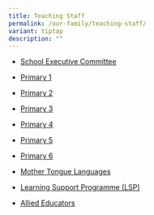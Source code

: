 ```yaml
---
title: Teaching Staff
permalink: /our-family/teaching-staff/
variant: tiptap
description: ""
---
```

<ul data-tight="true" class="tight">
<li>
<p><a href="/list-of-teaching-staff/school-executive-committee/" rel="noopener nofollow" target="_blank">School Executive Committee</a>
<br>
</p>
</li>
<li>
<p><a href="/list-of-teaching-staff/primary-1/" rel="noopener noreferrer nofollow" target="_blank">Primary 1</a> 
<br>
</p>
</li>
<li>
<p><a href="/list-of-teaching-staff/primary-2/" rel="noopener noreferrer nofollow" target="_blank">Primary 2</a> 
<br>
</p>
</li>
<li>
<p><a href="/list-of-teaching-staff/primary-3/" rel="noopener noreferrer nofollow" target="_blank">Primary 3</a> 
<br>
</p>
</li>
<li>
<p><a href="/list-of-teaching-staff/primary-4/" rel="noopener noreferrer nofollow" target="_blank">Primary 4</a> 
<br>
</p>
</li>
<li>
<p><a href="/list-of-teaching-staff/primary-5/" rel="noopener noreferrer nofollow" target="_blank">Primary 5</a> 
<br>
</p>
</li>
<li>
<p><a href="/list-of-teaching-staff/primary-6/" rel="noopener noreferrer nofollow" target="_blank">Primary 6</a> 
<br>
</p>
</li>
<li>
<p><a href="/list-of-teaching-staff/mother-tongue-language-teachers/" rel="noopener noreferrer nofollow" target="_blank">Mother Tongue Languages</a> 
<br>
</p>
</li>
<li>
<p><a href="/list-of-teaching-staff/learning-support-programme-lsp/" rel="noopener noreferrer nofollow" target="_blank">Learning Support Programme (LSP)</a> 
<br>
</p>
</li>
<li>
<p><a href="/list-of-teaching-staff/allied-educators/" rel="noopener noreferrer nofollow" target="_blank">Allied Educators</a>
</p>
</li>
</ul>
<p></p>